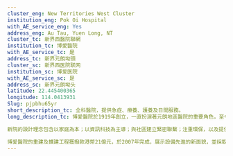 ```yaml
---
cluster_eng: New Territories West Cluster
institution_eng: Pok Oi Hospital
with_AE_service_eng: Yes
address_eng: Au Tau, Yuen Long, NT
cluster_tc: 新界西醫院聯網
institution_tc: 博愛醫院
with_AE_service_tc: 是
address_tc: 新界元朗坳頭
cluster_sc: 新界西医院联网
institution_sc: 博爱医院
with_AE_service_sc: 是
address_sc: 新界元朗坳头
latitude: 22.445400365
longitude: 114.0413931
Slug: pjpbhu65yr
short_description_tc: 全科醫院，提供急症、療養、護養及日間服務。
long_description_tc: 博愛醫院於1919年創立，一直扮演著元朗地區醫院的重要角色，至今已有90年歷史。為應付新界西與日俱增的醫療需要，政府在1998年落實重建博愛醫院。

新院的設計理念包含以家庭為本；以資訊科技為主導；與社區建立緊密聯繫；注重環保，以及提供有利於治療的環境。

博愛醫院的重建及擴建工程獲撥款港幣21億元，於2007年完成，展示設備先進的新面貌，並採取分期開展服務的模式。我們將密切監察人口增長及區內居民需要，不斷更新醫療服務，繼續發揮「醫護市民」的博愛精神。
---
```

